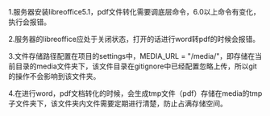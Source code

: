 1.服务器安装libreoffice5.1，pdf文件转化需要调底层命令，6.0以上命令有变化，执行会报错。

2.服务器的libreoffice应处于关闭状态，打开的话进行word转pdf的时候会报错。

3.文件存储路径配置在项目的settings中，MEDIA_URL = "/media/"，即存储在当前目录的media文件夹下，该文件目录在gitignore中已经配置忽略上传，所以git的操作不会影响到该文件夹。

4.在进行word，pdf文档转化的时候，会生成tmp文件（pdf）存储在media的tmp子文件夹下，该文件夹内文件需要定期进行清楚，防止占满存储空间。

